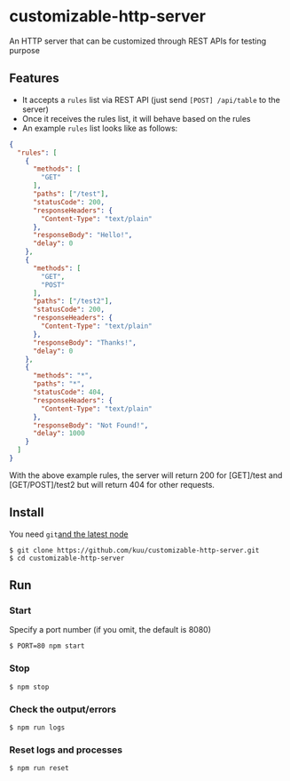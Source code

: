 # customizable-http-server
An HTTP server that can be customized through REST APIs for testing purpose

## Features

* It accepts a `rules` list via REST API (just send `[POST] /api/table` to the server)
* Once it receives the rules list, it will behave based on the rules
* An example `rules` list looks like as follows:
```json
{
  "rules": [
    {
      "methods": [
        "GET"
      ],
      "paths": ["/test"],
      "statusCode": 200,
      "responseHeaders": {
        "Content-Type": "text/plain"
      },
      "responseBody": "Hello!",
      "delay": 0
    },
    {
      "methods": [
        "GET",
        "POST"
      ],
      "paths": ["/test2"],
      "statusCode": 200,
      "responseHeaders": {
        "Content-Type": "text/plain"
      },
      "responseBody": "Thanks!",
      "delay": 0
    },
    {
      "methods": "*",
      "paths": "*",
      "statusCode": 404,
      "responseHeaders": {
        "Content-Type": "text/plain"
      },
      "responseBody": "Not Found!",
      "delay": 1000
    }
  ]
}
```

With the above example rules, the server will return 200 for [GET]/test and [GET/POST]/test2 but will return 404 for other requests.

## Install
You need `git`[and the latest node](https://nodejs.org/en/)
```
$ git clone https://github.com/kuu/customizable-http-server.git
$ cd customizable-http-server
```

## Run

### Start
Specify a port number (if you omit, the default is 8080)
```
$ PORT=80 npm start
```

### Stop
```
$ npm stop
```

### Check the output/errors
```
$ npm run logs
```

### Reset logs and processes
```
$ npm run reset
```
